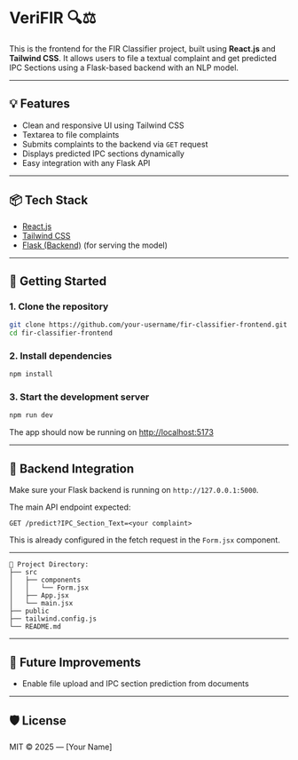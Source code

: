 # VeriFIR 🔍⚖️

This is the frontend for the FIR Classifier project, built using **React.js** and **Tailwind CSS**. It allows users to file a textual complaint and get predicted IPC Sections using a Flask-based backend with an NLP model.

---

## 💡 Features

- Clean and responsive UI using Tailwind CSS
- Textarea to file complaints
- Submits complaints to the backend via `GET` request
- Displays predicted IPC sections dynamically
- Easy integration with any Flask API

---

## 📦 Tech Stack

- [React.js](https://reactjs.org/)
- [Tailwind CSS](https://tailwindcss.com/)
- [Flask (Backend)](https://flask.palletsprojects.com/) (for serving the model)

---

## 🚀 Getting Started

### 1. Clone the repository

```bash
git clone https://github.com/your-username/fir-classifier-frontend.git
cd fir-classifier-frontend
```

### 2. Install dependencies

```bash
npm install
```

### 3. Start the development server

```bash
npm run dev
```

The app should now be running on [http://localhost:5173](http://localhost:5173)

---

## 🔗 Backend Integration

Make sure your Flask backend is running on `http://127.0.0.1:5000`.

The main API endpoint expected:

```
GET /predict?IPC_Section_Text=<your complaint>
```

This is already configured in the fetch request in the `Form.jsx` component.

---

<!-- ## 🖼️ UI Preview

_A -->

```
📂 Project Directory:
├── src
│   ├── components
│   │   └── Form.jsx
│   ├── App.jsx
│   └── main.jsx
├── public
├── tailwind.config.js
└── README.md
```

---

## 🧠 Future Improvements

- Enable file upload and IPC section prediction from documents

---

## 🛡️ License

MIT © 2025 — [Your Name]
